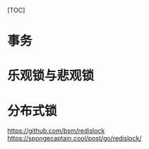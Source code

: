 [TOC]

# 事务

# 乐观锁与悲观锁

# 分布式锁


https://github.com/bsm/redislock
https://spongecaptain.cool/post/go/redislock/


